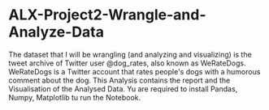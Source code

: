 # ALX-Project2-Wrangle-and-Analyze-Data
The dataset that I will be wrangling (and analyzing and visualizing) is the tweet archive of Twitter user @dog_rates, also known as WeRateDogs. WeRateDogs is a Twitter account that rates people's dogs with a humorous comment about the dog.
This Analysis contains the report and the Visualisation of the Analysed Data.
Yu are required to install Pandas, Numpy, Matplotlib tu run the Notebook.
